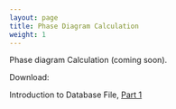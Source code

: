 ```yaml
---
layout: page
title: Phase Diagram Calculation
weight: 1
---
```


Phase diagram Calculation (coming soon).

Download:

Introduction to Database File, [Part 1][Part_1]

[Part_1]: /assets/presentations/Introduction_to_Database_File_(tdb)_Part_1.pptx

